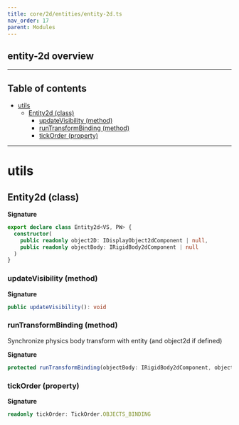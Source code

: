 ```yaml
---
title: core/2d/entities/entity-2d.ts
nav_order: 17
parent: Modules
---
```


## entity-2d overview

---

<h2 class="text-delta">Table of contents</h2>

- [utils](#utils)
  - [Entity2d (class)](#entity2d-class)
    - [updateVisibility (method)](#updatevisibility-method)
    - [runTransformBinding (method)](#runtransformbinding-method)
    - [tickOrder (property)](#tickorder-property)

---

# utils

## Entity2d (class)

**Signature**

```ts
export declare class Entity2d<VS, PW> {
  constructor(
    public readonly object2D: IDisplayObject2dComponent | null,
    public readonly objectBody: IRigidBody2dComponent | null
  )
}
```

### updateVisibility (method)

**Signature**

```ts
public updateVisibility(): void
```

### runTransformBinding (method)

Synchronize physics body transform with entity (and object2d if defined)

**Signature**

```ts
protected runTransformBinding(objectBody: IRigidBody2dComponent, object2D: IDisplayObject2dComponent | null): void
```

### tickOrder (property)

**Signature**

```ts
readonly tickOrder: TickOrder.OBJECTS_BINDING
```
